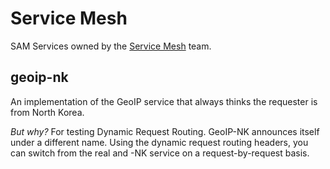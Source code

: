 # Service Mesh
SAM Services owned by the [Service Mesh](https://gus.lightning.force.com/one/one.app#/sObject/0F9B0000000Cgm7KAC/view) team.

## geoip-nk
An implementation of the GeoIP service that always thinks the requester is from North Korea.

*But why?* For testing Dynamic Request Routing. GeoIP-NK announces itself under a different name. Using the dynamic request
routing headers, you can switch from the real and -NK service on a request-by-request basis.